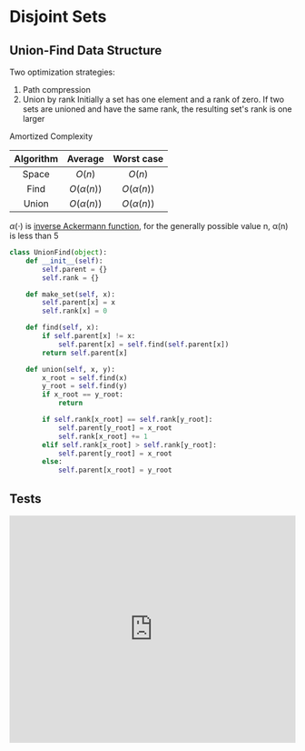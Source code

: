 # Disjoint Sets

## Union-Find Data Structure

Two optimization strategies:

1. Path compression
2. Union by rank
   Initially a set has one element and a rank of zero. If two sets are unioned and have the same rank, the resulting set's rank is one larger

Amortized Complexity

| Algorithm |  Average  | Worst case |
| :-------: | :-------: | :--------: |
|   Space   |  $O(n)$   |   $O(n)$   |
|   Find    | $O(α(n))$ | $O(α(n))$  |
|   Union   | $O(α(n))$ | $O(α(n))$  |

$α(⋅)$ is [inverse Ackermann function](https://en.wikipedia.org/wiki/Ackermann_function#Inverse), for the generally possible value n, α(n) is less than 5

```py
class UnionFind(object):
    def __init__(self):
        self.parent = {}
        self.rank = {}

    def make_set(self, x):
        self.parent[x] = x
        self.rank[x] = 0

    def find(self, x):
        if self.parent[x] != x:
            self.parent[x] = self.find(self.parent[x])
        return self.parent[x]

    def union(self, x, y):
        x_root = self.find(x)
        y_root = self.find(y)
        if x_root == y_root:
            return

        if self.rank[x_root] == self.rank[y_root]:
            self.parent[y_root] = x_root
            self.rank[x_root] += 1
        elif self.rank[x_root] > self.rank[y_root]:
            self.parent[y_root] = x_root
        else:
            self.parent[x_root] = y_root
```

## Tests

<iframe height="400px" width="100%" src="https://repl.it/@LucienZhang/disjoint-sets?lite=true" scrolling="no" frameborder="no" allowtransparency="true" allowfullscreen="true" sandbox="allow-forms allow-pointer-lock allow-popups allow-same-origin allow-scripts allow-modals"></iframe>
